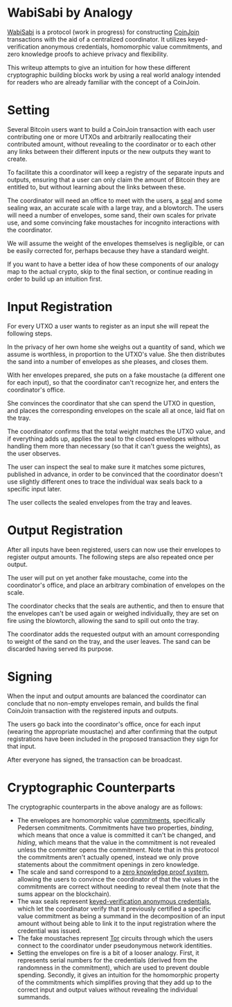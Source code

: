 # WabiSabi by Analogy

[WabiSabi](https://github.com/zkSNACKs/WabiSabi) is a protocol (work in
progress) for constructing
[CoinJoin](https://bitcointalk.org/index.php?topic=279249.0)
transactions with the aid of a centralized coordinator. It utilizes
keyed-verification anonymous credentials, homomorphic value commitments,
and zero knowledge proofs to achieve privacy and flexibility.

This writeup attempts to give an intuition for how these different
cryptographic building blocks work by using a real world analogy
intended for readers who are already familiar with the concept of a
CoinJoin.

# Setting

Several Bitcoin users want to build a CoinJoin transaction with each
user contributing one or more UTXOs and arbitrarily reallocating their
contributed amount, without revealing to the coordinator or to each
other any links between their different inputs or the new outputs they
want to create.

To facilitate this a coordinator will keep a registry of the separate
inputs and outputs, ensuring that a user can only claim the amount of
Bitcoin they are entitled to, but without learning about the links
between these.

The coordinator will need an office to meet with the users, a
[seal](https://en.wikipedia.org/wiki/Seal_\(emblem\)) and some sealing
wax, an accurate scale with a large tray, and a blowtorch. The users
will need a number of envelopes, some sand, their own scales for private
use, and some convincing fake moustaches for incognito interactions
with the coordinator.

We will assume the weight of the envelopes themselves is negligible, or
can be easily corrected for, perhaps because they have a standard
weight.

If you want to have a better idea of how these components of our analogy
map to the actual crypto, skip to the final section, or continue reading
in order to build up an intuition first.

# Input Registration

For every UTXO a user wants to register as an input she will repeat the
following steps.

In the privacy of her own home she weighs out a quantity of sand, which we
assume is worthless, in proportion to the UTXO's value. She then distributes
the sand into a number of envelopes as she pleases, and closes them.

With her envelopes prepared, she puts on a fake moustache (a different one
for each input), so that the coordinator can't recognize her, and enters
the coordinator's office.

She convinces the coordinator that she can spend the UTXO in question,
and places the corresponding envelopes on the scale all at once, laid
flat on the tray.

The coordinator confirms that the total weight matches the UTXO value,
and if everything adds up, applies the seal to the closed envelopes
without handling them more than necessary (so that it can't guess the
weights), as the user observes.

The user can inspect the seal to make sure it matches some pictures,
published in advance, in order to be convinced that the coordinator
doesn't use slightly different ones to trace the individual wax seals
back to a specific input later.

The user collects the sealed envelopes from the tray and leaves.

# Output Registration

After all inputs have been registered, users can now use their envelopes
to register output amounts. The following steps are also repeated once per
output.

The user will put on yet another fake moustache, come into the coordinator's
office, and place an arbitrary combination of envelopes on the scale.

The coordinator checks that the seals are authentic, and then to ensure
that the envelopes can't be used again or weighed individually, they are
set on fire using the blowtorch, allowing the sand to spill out onto the
tray.

The coordinator adds the requested output with an amount corresponding
to weight of the sand on the tray, and the user leaves. The sand can be
discarded having served its purpose.

# Signing

When the input and output amounts are balanced the coordinator can conclude
that no non-empty envelopes remain, and builds the final CoinJoin transaction
with the registered inputs and outputs.

The users go back into the coordinator's office, once for each input
(wearing the appropriate moustache) and after confirming that the output
registrations have been included in the proposed transaction they sign
for that input.

After everyone has signed, the transaction can be broadcast.

# Cryptographic Counterparts

The cryptographic counterparts in the above analogy are as follows:

  - The envelopes are homomorphic value
    [commitments](https://en.wikipedia.org/wiki/Cryptographic_commitment),
    specifically Pedersen commitments. Commitments have two properties,
    *binding*, which means that once a value is committed it can't be
    changed, and *hiding*, which means that the value in the commitment
    is not revealed unless the committer opens the commitment. Note that
    in this protocol the commitments aren't actually opened, instead we
    only prove statements about the commitment openings in zero
    knowledge.
  - The scale and sand correspond to a [zero knowledge proof
    system](https://en.wikipedia.org/wiki/Zero-knowledge_proof),
    allowing the users to convince the coordinator of that the values in
    the commitments are correct without needing to reveal them (note
    that the sums appear on the blockchain).
  - The wax seals represent [keyed-verification anonymous
    credentials](https://eprint.iacr.org/2019/1416), which let the
    coordinator verify that it previously certified a specific value
    commitment as being a summand in the decomposition of an input
    amount without being able to link it to the input registration where
    the credential was issued.
  - The fake moustaches represent
    [Tor](https://en.wikipedia.org/wiki/Tor_\(anonymity_network\))
    circuits through which the users connect to the coordinator under
    pseudonymous network identities.
  - Setting the envelopes on fire is a bit of a looser analogy. First,
    it represents serial numbers for the credentials (derived from the randomness in the commitment), which are used to
    prevent double spending. Secondly, it gives an intuition for the
    homomorphic property of the commitments which simplifies
    proving that they add up to the correct input and
    output values without revealing the individual summands.
